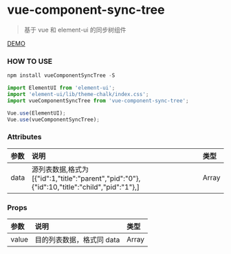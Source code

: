 # vue-component-sync-tree

> 基于 vue 和 element-ui 的同步树组件

[DEMO](https://zero1898.github.io/vue-component-sync-tree/index.html)

### HOW TO USE

```javascript
npm install vueComponentSyncTree -S

import ElementUI from 'element-ui';
import 'element-ui/lib/theme-chalk/index.css';
import vueComponentSyncTree from 'vue-component-sync-tree';

Vue.use(ElementUI);
Vue.use(vueComponentSyncTree);
```

### Attributes

| 参数 | 说明                                                                                        | 类型  |
| :--- | :------------------------------------------------------------------------------------------ | :---- |
| data | 源列表数据,格式为[{"id":1,"title":"parent","pid":"0"},{"id":10,"title":"child","pid":"1"},] | Array |

### Props

| 参数  | 说明                      | 类型  |
| :---- | :------------------------ | :---- |
| value | 目的列表数据，格式同 data | Array |
